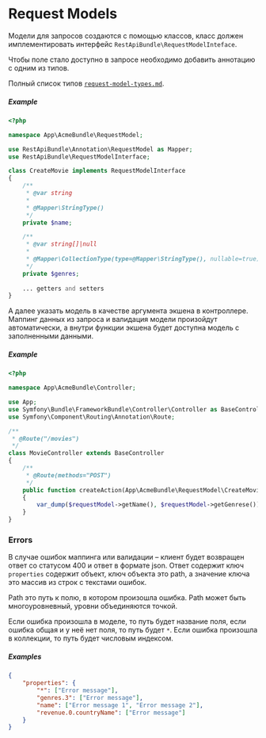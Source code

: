 # Request Models

Модели для запросов создаются с помощью классов, класс должен имплементировать интерфейс `RestApiBundle\RequestModelInteface`.

Чтобы поле стало доступно в запросе необходимо добавить аннотацию с одним из типов. 

Полный список типов [`request-model-types.md`](request-model-types.md).

##### Example

```php
<?php

namespace App\AcmeBundle\RequestModel;

use RestApiBundle\Annotation\RequestModel as Mapper;
use RestApiBundle\RequestModelInterface;

class CreateMovie implements RequestModelInterface
{
    /**
     * @var string
     *
     * @Mapper\StringType()
     */
    private $name;

    /**
     * @var string[]|null
     *
     * @Mapper\CollectionType(type=@Mapper\StringType(), nullable=true)
     */
    private $genres;
    
    ... getters and setters
}
```

А далее указать модель в качестве аргумента экшена в контроллере. Маппинг данных из запроса и валидация модели произойдут автоматически, а внутри функции экшена будет доступна модель с заполненными данными.

##### Example

```php
<?php

namespace App\AcmeBundle\Controller;

use App;
use Symfony\Bundle\FrameworkBundle\Controller\Controller as BaseController;
use Symfony\Component\Routing\Annotation\Route;

/**
 * @Route("/movies")
 */
class MovieController extends BaseController
{
    /**
     * @Route(methods="POST")
     */
    public function createAction(App\AcmeBundle\RequestModel\CreateMovie $requestModel)
    {
        var_dump($requestModel->getName(), $requestModel->getGenrese());
    }
}
```

### Errors
В случае ошибок маппинга или валидации – клиент будет возвращен ответ со статусом 400 и ответ в формате json.
Ответ содержит ключ `properties` содержит объект, ключ объекта это path, а значение ключа это массив из строк с текстами ошибок.

Path это путь к полю, в котором произошла ошибка.
Path может быть многоуровневный, уровни объединяются точкой.

Если ошибка произошла в моделе, то путь будет название поля, если ошибка общая и у неё нет поля, то путь будет `*`.
Если ошибка произошла в коллекции, то путь будет числовым индексом.

##### Examples

```json
{
    "properties": {
        "*": ["Error message"], 
        "genres.3": ["Error message"], 
        "name": ["Error message 1", "Error message 2"],
        "revenue.0.countryName": ["Error message"]
    }
}
```
